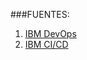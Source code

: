 ###FUENTES:
1. [IBM DevOps](https://www.ibm.com/mx-es/think/topics/devops)
2. [IBM CI/CD](https://www.ibm.com/think/topics/ci-cd-pipeline)